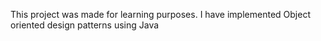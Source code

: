 This project was made for learning purposes. I have implemented Object oriented design patterns using Java 
